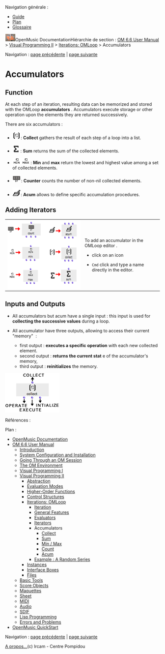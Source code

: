<div id="tplf" class="tplPage">

<div id="tplh">

<span class="hidden">Navigation générale : </span>

  - [<span>Guide</span>](OM-Documentation.md)
  - [<span>Plan</span>](OM-Documentation_1.md)
  - [<span>Glossaire</span>](OM-Documentation_2.md)

</div>

<div id="tplt">

![empty.gif](../tplRes/page/empty.gif)![logoom1.png](../res/logoom1.png)<span class="tplTi">OpenMusic
Documentation</span><span class="sw_outStack_navRoot"><span class="hidden">Hiérarchie
de section : </span>[<span>OM 6.6 User
Manual</span>](OM-User-Manual.md)<span class="stkSep"> \>
</span>[<span>Visual Programming
II</span>](AdvancedVisualProgramming.md)<span class="stkSep"> \>
</span>[<span>Iterations: OMLoop</span>](OMLoop.md)<span class="stkSep">
\>
</span><span class="stkSel_yes"><span>Accumulators</span></span></span>

</div>

<div class="tplNav">

<span class="hidden">Navigation : </span>[<span>page
précédente</span>](InfiniteLoops.md "page précédente(Infinite Loops)")<span class="hidden">
| </span>[<span>page
suivante</span>](Collect.md "page suivante(Collect)")

</div>

<div id="tplc" class="tplc_out_yes">

<div style="text-align: center;">



</div>

<div class="headCo">

# <span>Accumulators</span>

<div class="headCo_co">

<div>

<div class="part">

## <span>Function</span>

<div class="part_co">

<div class="infobloc">

<div class="txt">

At each step of an iteration, resulting data can be memorized and stored
with the OMLoop **accumulators** . Accumulators execute storage or other
operation upon the elements they are returned successively.

There are six accumulators :

  - <span class="iconButton_tim">![collect\_icon.png](../res/collect_icon.png)</span>:
    **Collect** gathers the result of each step of a loop into a list.

  - <span class="iconButton_tim">![sum\_icon.png](../res/sum_icon.png)</span>
    : **Sum** returns the sum of the collected elements.

  - <span class="iconButton_tim">![minmax\_icon.png](../res/minmax_icon.png)</span>
    : **Min** and **max** return the lowest and highest value among a
    set of collected elements.

  - <span class="iconButton_tim">![if\_icon.png](../res/if_icon.png)</span>:
    **Counter** counts the number of non-nil collected elements.

  - <span class="iconButton_tim">![acum\_icon.png](../res/acum_icon.png)</span>:
    **Acum** allows to define specific accumulation procedures.

</div>

</div>

</div>

</div>

<div class="part">

## <span>Adding Iterators</span>

<div class="part_co">

<div class="infobloc">

<div class="txtRes">

<table>
<colgroup>
<col style="width: 50%" />
<col style="width: 50%" />
</colgroup>
<tbody>
<tr class="odd">
<td><div class="caption">
<div class="caption_co">
<img src="../res/acums.png" width="300" height="224" alt="acums.png" />
</div>
</div></td>
<td><div class="dk_txtRes_txt txt">
<p>To add an accumulator in the OMLoop editor .</p>
<ul>
<li><p>click on an icon</p></li>
<li><p><code class="keyboard_tl">Cmd</code> click and type a name directly in the editor.</p></li>
</ul>
</div></td>
</tr>
</tbody>
</table>

</div>

</div>

</div>

</div>

<div class="part">

## <span>Inputs and Outputs</span>

<div class="part_co">

<div class="infobloc">

<div class="txt">

  - All accumulators but acum have a single input : this input is used
    for **collecting the successive values** during a loop.

  - All accumulator have three outputs, allowing to access their current
    "memory"  :
    
      - <span>first output : **executes a specific operation** with each
        new collected element.</span>
      - <span>second output : **returns the current stat** e of the
        accumulator's memory,</span>
      - <span>third output : **reinitializes** the memory.</span>

</div>

<div class="caption">

<div class="caption_co">

![COLLECT.png](../res/COLLECT.png)

</div>

</div>

</div>

</div>

</div>

</div>

</div>

</div>

<span class="hidden">Références : </span>

</div>

<div id="tplo" class="tplo_out_yes">

<div class="tplOTp">

<div class="tplOBm">

<div id="mnuFrm">

<span class="hidden">Plan :</span>

<div id="mnuFrmUp" onmouseout="menuScrollTiTask.fSpeed=0;" onmouseover="if(menuScrollTiTask.fSpeed&gt;=0) {menuScrollTiTask.fSpeed=-2; scTiLib.addTaskNow(menuScrollTiTask);}" onclick="menuScrollTiTask.fSpeed-=2;" style="display: none;">

<span id="mnuFrmUpLeft">[](#)</span><span id="mnuFrmUpCenter"></span><span id="mnuFrmUpRight"></span>

</div>

<div id="mnuScroll">

  - [<span>OpenMusic Documentation</span>](OM-Documentation.md)
  - [<span>OM 6.6 User Manual</span>](OM-User-Manual.md)
      - [<span>Introduction</span>](00-Sommaire.md)
      - [<span>System Configuration and
        Installation</span>](Installation.md)
      - [<span>Going Through an OM Session</span>](Goingthrough.md)
      - [<span>The OM Environment</span>](Environment.md)
      - [<span>Visual Programming I</span>](BasicVisualProgramming.md)
      - [<span>Visual Programming
        II</span>](AdvancedVisualProgramming.md)
          - [<span>Abstraction</span>](Abstraction.md)
          - [<span>Evaluation Modes</span>](EvalModes.md)
          - [<span>Higher-Order Functions</span>](HighOrder.md)
          - [<span>Control Structures</span>](Control.md)
          - [<span>Iterations: OMLoop</span>](OMLoop.md)
              - [<span>Iteration</span>](LoopIntro.md)
              - [<span>General Features</span>](LoopGeneral.md)
              - [<span>Evaluators</span>](LoopEvaluators.md)
              - [<span>Iterators</span>](LoopIterators.md)
              - <span id="i3" class="outLeftSel_yes"><span>Accumulators</span></span>
                  - [<span>Collect</span>](Collect.md)
                  - [<span>Sum</span>](Sum.md)
                  - [<span>Min / Max</span>](MinMax.md)
                  - [<span>Count</span>](Count.md)
                  - [<span>Acum</span>](Acum.md)
              - [<span>Example : A Random Series</span>](LoopExample.md)
          - [<span>Instances</span>](Instances.md)
          - [<span>Interface Boxes</span>](InterfaceBoxes.md)
          - [<span>Files</span>](Files.md)
      - [<span>Basic Tools</span>](BasicObjects.md)
      - [<span>Score Objects</span>](ScoreObjects.md)
      - [<span>Maquettes</span>](Maquettes.md)
      - [<span>Sheet</span>](Sheet.md)
      - [<span>MIDI</span>](MIDI.md)
      - [<span>Audio</span>](Audio.md)
      - [<span>SDIF</span>](SDIF.md)
      - [<span>Lisp Programming</span>](Lisp.md)
      - [<span>Errors and Problems</span>](errors.md)
  - [<span>OpenMusic QuickStart</span>](QuickStart-Chapters.md)

</div>

<div id="mnuFrmDown" onmouseout="menuScrollTiTask.fSpeed=0;" onmouseover="if(menuScrollTiTask.fSpeed&lt;=0) {menuScrollTiTask.fSpeed=2; scTiLib.addTaskNow(menuScrollTiTask);}" onclick="menuScrollTiTask.fSpeed+=2;" style="display: none;">

<span id="mnuFrmDownLeft">[](#)</span><span id="mnuFrmDownCenter"></span><span id="mnuFrmDownRight"></span>

</div>

</div>

</div>

</div>

</div>

<div class="tplNav">

<span class="hidden">Navigation : </span>[<span>page
précédente</span>](InfiniteLoops.md "page précédente(Infinite Loops)")<span class="hidden">
| </span>[<span>page
suivante</span>](Collect.md "page suivante(Collect)")

</div>

<div id="tplb">

[<span>A propos...</span>](OM-Documentation_3.md)(c) Ircam - Centre
Pompidou

</div>

</div>
